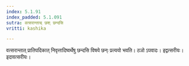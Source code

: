 ```yaml
---
index: 5.1.91
index_padded: 5.1.091
sutra: वत्सरान्ताच् छश् छन्दसि
vritti: kashika

---
```

वत्सरान्तात् प्रातिपदिकात् निवृत्तादिष्वर्थेषु छन्दसि विषये छन्ः प्रत्ययो भवति। ठञो ऽपवादः। इद्वत्सरीयः। इदावत्सरीयः।